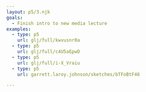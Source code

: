 ```yaml
---
layout: p5/3.njk
goals:
  - Finish intro to new media lecture
examples:
  - type: p5
    url: glj/full/kwvusnr0a
  - type: p5
    url: glj/full/c4U5aEpwD
  - type: p5
    url: glj/full/i-X_Vraiu
  - type: p5
    url: garrett.laroy.johnson/sketches/bTFoBtF46

---
```

